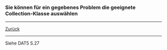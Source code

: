 ### Sie können für ein gegebenes Problem die geeignete Collection-Klasse auswählen

---

[Zurück](700datenstrukturen.md)

---
Siehe DAT5 S.27
